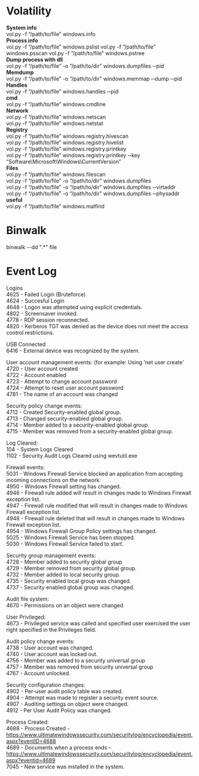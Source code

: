 # Volatility  
**System info**  
vol.py -f “/path/to/file” windows.info  
**Process info**  
vol.py -f “/path/to/file” windows.pslist
vol.py -f “/path/to/file” windows.psscan
vol.py -f “/path/to/file” windows.pstree  
**Dump process with dll**  
vol.py -f “/path/to/file” -o “/path/to/dir” windows.dumpfiles ‑‑pid <PID>  
**Memdump**  
vol.py -f “/path/to/file” -o “/path/to/dir” windows.memmap ‑‑dump ‑‑pid <PID>  
**Handles**  
vol.py -f “/path/to/file” windows.handles ‑‑pid <PID>  
**cmd**  
vol.py -f “/path/to/file” windows.cmdline  
**Network**  
vol.py -f “/path/to/file” windows.netscan  
vol.py -f “/path/to/file” windows.netstat  
**Registry**  
vol.py -f “/path/to/file” windows.registry.hivescan  
vol.py -f “/path/to/file” windows.registry.hivelist  
vol.py -f “/path/to/file” windows.registry.printkey  
vol.py -f “/path/to/file” windows.registry.printkey ‑‑key “Software\Microsoft\Windows\CurrentVersion”  
**Files**  
vol.py -f “/path/to/file” windows.filescan  
vol.py -f “/path/to/file” -o “/path/to/dir” windows.dumpfiles  
vol.py -f “/path/to/file” -o “/path/to/dir” windows.dumpfiles ‑‑virtaddr <offset>  
vol.py -f “/path/to/file” -o “/path/to/dir” windows.dumpfiles ‑‑physaddr <offset>  
**useful**  
vol.py -f “/path/to/file” windows.malfind  
# Binwalk
binwalk --dd ".*" file
# Event Log  
Logins  
4625 - Failed Login (Bruteforce)  
4624 - Succesful Login  
4648 - Logon was attempted using explicit credentials.  
4802 - Screensaver invoked.  
4778 - RDP session reconnected.  
4820 - Kerberos TGT was denied as the device does not meet the access control restrictions.  

USB Connected  
6416 - External device was recognized by the system.  

User account management events: (for example: Using 'net user create'  
4720 - User account created  
4722 - Account enabled  
4723 - Attempt to change account password  
4724 - Attempt to reset user account password  
4781 - The name of an account was changed  

Security policy change events:  
4712 - Created Security-enabled global group.  
4713 - Changed security-enabled global group.  
4714 - Member added to a security-enabled global group.  
4715 - Member was removed from a security-enabled global group.  

Log Cleared:  
104 - System Logs Cleared  
1102 - Security Audit Logs Cleared using wevtutil.exe  

Firewall events:  
5031 - Windows Firewall Service blocked an application from accepting incoming connections on the network.  
4950 - Windows Firewall setting has changed.  
4946 - Firewall rule added will result in changes made to Windows Firewall exception list.  
4947 - Firewall rule modified that will result in changes made to Windows Firewall exception list.  
4948 - Firewall rule deleted that will result in changes made to Windows Firewall exception list.  
4954 - Windows Firewall Group Policy settings has changed.  
5025 - Windows Firewall Service has been stopped.  
5030 - Windows Firewall Service failed to start.  

Security group management events:  
4728 - Member added to security global group  
4729 - Member removed from security global group.  
4732 - Member added to local security group.  
4735 - Security enabled local group was changed.  
4737 - Security enabled global group was changed.  

Audit file system:  
4670 - Permissions on an object were changed  

User Privileged:  
4673 - Privileged service was called and specified user exercised the user right specified in the Privileges field.  

Audit policy change events:  
4738 - User account was changed.  
4740 - User account was locked out.  
4756 - Member was added to a security universal group  
4757 - Member was removed from security universal group  
4767 - Account unlocked.  

Security configuration changes:  
4902 - Per-user audit policy table was created.  
4904 - Attempt was made to register a security event source.  
4907 - Auditing settings on object were changed.  
4912 - Per User Audit Policy was changed.  

Process Created:  
4688 - Process Created - https://www.ultimatewindowssecurity.com/securitylog/encyclopedia/event.aspx?eventID=4688  
4689 - Documents when a process ends - https://www.ultimatewindowssecurity.com/securitylog/encyclopedia/event.aspx?eventid=4689  
7045 - New service was installed in the system.  
